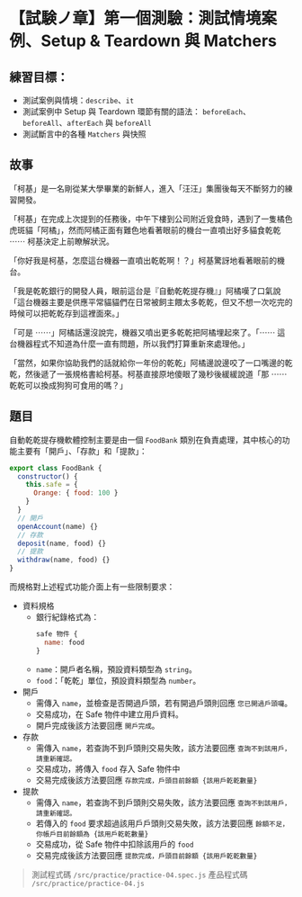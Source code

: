 # 【試験ノ章】第一個測驗：測試情境案例、Setup & Teardown 與 Matchers

## 練習目標：

- 測試案例與情境：`describe`、`it`
- 測試案例中 Setup 與 Teardown 環節有關的語法： `beforeEach`、`beforeAll`、`afterEach` 與 `beforeAll`
- 測試斷言中的各種 `Matchers` 與快照

## 故事

「柯基」是一名剛從某大學畢業的新鮮人，進入「汪汪」集團後每天不斷努力的練習開發。

「柯基」在完成上次提到的任務後，中午下樓到公司附近覓食時，遇到了一隻橘色虎斑貓「阿橘」，然而阿橘正面有難色地看著眼前的機台一直噴出好多貓食乾乾 ⋯⋯ 柯基決定上前瞭解狀況。

「你好我是柯基，怎麼這台機器一直噴出乾乾啊！？」柯基驚訝地看著眼前的機台。

「我是乾乾銀行的開發人員，眼前這台是『自動乾乾提存機』」阿橘嘆了口氣說「這台機器主要是供應平常貓貓們在日常被飼主餵太多乾乾，但又不想一次吃完的時候可以把乾乾存到這裡面來。」

「可是 ⋯⋯」阿橘話還沒說完，機器又噴出更多乾乾把阿橘埋起來了。「⋯⋯ 這台機器程式不知道為什麼一直有問題，所以我們打算重新來處理他。」

「當然，如果你協助我們的話就給你一年份的乾乾」阿橘邊說邊咬了一口嘴邊的乾乾，然後遞了一張規格書給柯基。柯基直接原地傻眼了幾秒後緩緩說道「那 ⋯⋯ 乾乾可以換成狗狗可食用的嗎？」

## 題目

自動乾乾提存機軟體控制主要是由一個 `FoodBank` 類別在負責處理，其中核心的功能主要有「開戶」、「存款」和「提款」：

```javascript
export class FoodBank {
  constructor() {
    this.safe = {
      Orange: { food: 100 }
    }
  }
  // 開戶
  openAccount(name) {}
  // 存款
  deposit(name, food) {}
  // 提款
  withdraw(name, food) {}
}
```

而規格對上述程式功能介面上有一些限制要求：

- 資料規格
  - 銀行紀錄格式為：
    ```javascript
    safe 物件 {
      name: food
    }
    ```
  - `name`：開戶者名稱，預設資料類型為 `string`。
  - `food`：「乾乾」單位，預設資料類型為 `number`。
- 開戶
  - 需傳入 `name`，並檢查是否開過戶頭，若有開過戶頭則回應 `您已開過戶頭囉`。
  - 交易成功，在 Safe 物件中建立用戶資料。
  - 開戶完成後該方法要回應 `開戶完成`。
- 存款
  - 需傳入 `name`，若查詢不到戶頭則交易失敗，該方法要回應 `查詢不到該用戶，請重新確認。`
  - 交易成功，將傳入 `food` 存入 Safe 物件中
  - 交易完成後該方法要回應 `存款完成，戶頭目前餘額 {該用戶乾乾數量}`
- 提款
  - 需傳入 `name`，若查詢不到戶頭則交易失敗，該方法要回應 `查詢不到該用戶，請重新確認。`
  - 若傳入的 `food` 要求超過該用戶戶頭則交易失敗，該方法要回應 `餘額不足，你帳戶目前餘額為 {該用戶乾乾數量}`
  - 交易成功，從 Safe 物件中扣除該用戶的 `food`
  - 交易完成後該方法要回應 `提款完成，戶頭目前餘額 {該用戶乾乾數量}`

> 測試程式碼 `/src/practice/practice-04.spec.js`
> 產品程式碼 `/src/practice/practice-04.js`
